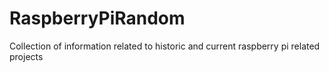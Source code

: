 # RaspberryPiRandom
Collection of information related to historic and current raspberry pi related projects
